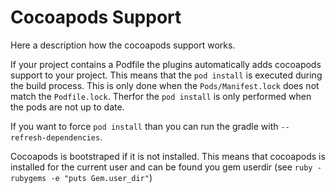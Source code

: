 # Cocoapods Support

Here a description how the cocoapods support works.

If your project contains a Podfile the plugins automatically adds cocoapods support to your project. This means that the `pod install` is executed during the build process. This is only done when the `Pods/Manifest.lock` does not match the `Podfile.lock`.
Therfor the `pod install` is only performed when the pods are not up to date.

If you want to force `pod install` than you can run the gradle with `--refresh-dependencies`.

Cocoapods is bootstraped if it is not installed.
This means that cocoapods is installed for the current user and can be found you gem userdir (see `ruby -rubygems -e "puts Gem.user_dir"`)


